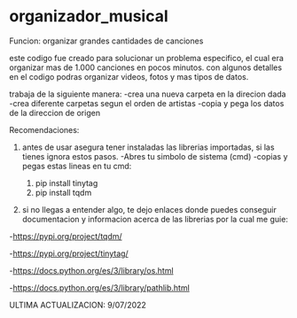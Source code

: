 # organizador_musical
Funcion: organizar grandes cantidades de canciones

este codigo fue creado para solucionar un problema especifico, el cual era organizar mas de 1.000 canciones en pocos minutos. 
con algunos detalles en el codigo podras organizar videos, fotos y mas tipos de datos. 

trabaja de la siguiente manera: 
  -crea una nueva carpeta en la direcion dada
    -crea diferente carpetas segun el orden de artistas
      -copia y pega los datos de la direccion de origen

Recomendaciones: 
1. antes de usar asegura tener instaladas las librerias importadas, si las tienes ignora estos pasos. 
  -Abres tu simbolo de sistema (cmd)
  -copias y pegas estas lineas en tu cmd:
    1. pip install tinytag
    2. pip install tqdm

2. si no llegas a entender algo, te dejo enlaces donde puedes conseguir documentacion y informacion acerca de las librerias por la cual me guie:

  -https://pypi.org/project/tqdm/
  
  -https://pypi.org/project/tinytag/
  
  -https://docs.python.org/es/3/library/os.html
  
  -https://docs.python.org/es/3/library/pathlib.html

ULTIMA ACTUALIZACION: 9/07/2022
  
